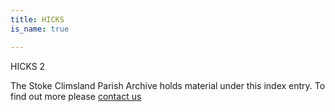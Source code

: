```yaml
---
title: HICKS
is_name: true

---
```


HICKS 2


The Stoke Climsland Parish Archive holds material under this index entry. To find out more please [contact us](/contact/)
